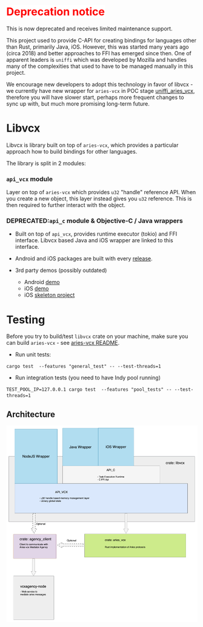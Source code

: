 # <span style="color:red;background:white">Deprecation notice</span>
This is now deprecated and receives limited maintenance support. 

This project used to provide C-API for creating bindings for languages other than Rust, primarily 
Java, iOS. However, this was started many years ago (circa 2018) and better approaches
to FFI has emerged since then. One of apparent leaders is `uniffi` which was developed by Mozilla and
handles many of the complexities that used to have to be managed manually in this project.

We encourage new developers to adopt this technology in favor of libvcx - we currently have new 
wrapper for `aries-vcx` in POC stage [uniffi_aries_vcx](../uniffi_aries_vcx), therefore you 
will have slower start, perhaps more frequent changes to sync up with, but much more promising 
long-term future.

# Libvcx
Libvcx is library built on top of `aries-vcx`, which provides a particular approach how to build bindings for 
other languages.

The library is split in 2 modules:

### `api_vcx` module
Layer on top of `aries-vcx` which provides `u32` "handle" reference API. When you create a new object, this layer 
instead gives you `u32` reference. This is then required to further interact with the object.

### DEPRECATED:`api_c` module & Objective-C / Java wrappers
- Built on top of `api_vcx`, provides runtime executor (tokio) and FFI interface. Libvcx based Java and 
iOS wrapper are linked to this interface.

- Android and iOS packages are built with every [release](../docs/RELEASES.md).

- 3rd party demos (possibly outdated)
  * Android [demo](https://github.com/sktston/vcx-demo-android) 
  * iOS [demo](https://github.com/sktston/vcx-demo-ios)
  * iOS [skeleton project](https://github.com/sktston/vcx-skeleton-ios)

# Testing
Before you try to build/test `libvcx` crate on your machine, make sure you can build `aries-vcx` - see 
[aries-vcx README](../aries_vcx).

- Run unit tests:
```
cargo test  --features "general_test" -- --test-threads=1
```
- Run integration tests (you need to have Indy pool running)
```
TEST_POOL_IP=127.0.0.1 cargo test  --features "pool_tests" -- --test-threads=1
```

## Architecture

<img alt="Libvcx architecture diagram" src="../docs/architecture/libvcx_architecture_040123.png"/>
